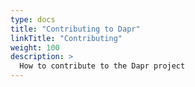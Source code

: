```yaml
---
type: docs
title: "Contributing to Dapr"
linkTitle: "Contributing"
weight: 100
description: >
  How to contribute to the Dapr project
---
```



